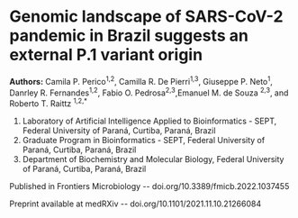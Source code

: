 # Genomic landscape of SARS-CoV-2 pandemic in Brazil suggests an external P.1 variant origin

**Authors:**
Camila P. Perico<sup>1,2</sup>, Camilla R. De Pierri<sup>1,3</sup>, Giuseppe P. Neto<sup>1</sup>, Danrley R. Fernandes<sup>1,2</sup>, Fabio O. Pedrosa<sup>2,3</sup>,Emanuel M. de Souza <sup>2,3</sup>, and Roberto T. Raittz <sup>1,2,*</sup>

1. Laboratory  of Artificial Intelligence Applied to Bioinformatics - SEPT, Federal University of Paraná, Curtiba, Paraná, Brazil
2. Graduate Program in Bioinformatics - SEPT, Federal University of Paraná, Curtiba, Paraná, Brazil
3. Department of Biochemistry and Molecular Biology, Federal University of Paraná, Curtiba, Paraná, Brazil 

Published in Frontiers Microbiology -- doi.org/10.3389/fmicb.2022.1037455

Preprint available at medRXiv -- doi.org/10.1101/2021.11.10.21266084 
